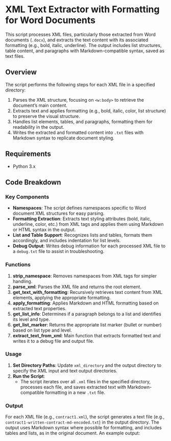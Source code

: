 # XML Text Extractor with Formatting for Word Documents

This script processes XML files, particularly those extracted from Word documents (`.docx`), and extracts the text content with its associated formatting (e.g., bold, italic, underline). The output includes list structures, table content, and paragraphs with Markdown-compatible syntax, saved as text files.

## Overview

The script performs the following steps for each XML file in a specified directory:
1. Parses the XML structure, focusing on `<w:body>` to retrieve the document’s main content.
2. Extracts text and applies formatting (e.g., bold, italic, color, list structure) to preserve the visual structure.
3. Handles list elements, tables, and paragraphs, formatting them for readability in the output.
4. Writes the extracted and formatted content into `.txt` files with Markdown syntax to replicate document styling.

## Requirements

- Python 3.x

## Code Breakdown

### Key Components

- **Namespaces**: The script defines namespaces specific to Word document XML structures for easy parsing.
- **Formatting Extraction**: Extracts text styling attributes (bold, italic, underline, color, etc.) from XML tags and applies them using Markdown or HTML syntax in the output.
- **List and Table Support**: Recognizes lists and tables, formats them accordingly, and includes indentation for list levels.
- **Debug Output**: Writes debug information for each processed XML file to a `debug.txt` file to assist in troubleshooting.

### Functions

1. **strip_namespace**: Removes namespaces from XML tags for simpler handling.
2. **parse_xml**: Parses the XML file and returns the root element.
3. **get_text_with_formatting**: Recursively retrieves text content from XML elements, applying the appropriate formatting.
4. **apply_formatting**: Applies Markdown and HTML formatting based on extracted text properties.
5. **get_list_info**: Determines if a paragraph belongs to a list and identifies its level and type.
6. **get_list_marker**: Returns the appropriate list marker (bullet or number) based on list type and level.
7. **extract_text_from_xml**: Main function that extracts formatted text and writes it to a debug file and output file.

### Usage

1. **Set Directory Paths**: Update `xml_directory` and the output directory to specify the XML input and text output directories.
2. **Run the Script**:
   - The script iterates over all `.xml` files in the specified directory, processes each file, and saves extracted text with Markdown-compatible formatting in a new `.txt` file.

### Output

For each XML file (e.g., `contract1.xml`), the script generates a text file (e.g., `contract1-written-contract-md-encoded.txt`) in the output directory. The output uses Markdown syntax where possible for formatting, and includes tables and lists, as in the original document. An example output:
